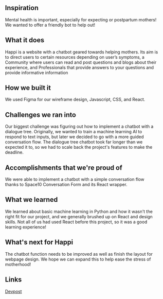 ## Inspiration
Mental health is important, especially for expecting or postpartum mothers! We wanted to offer a friendly bot to help out!
## What it does
Happi is a website with a chatbot geared towards helping mothers. Its aim is to direct users to certain resources depending on user’s symptoms, a Community where users can read and post questions and blogs about their experience, and Professionals that provide answers to your questions and provide informative information
## How we built it
We used Figma for our wireframe design, Javascript, CSS, and React.
## Challenges we ran into
Our biggest challenge was figuring out how to implement a chatbot with a dialogue tree. Originally, we wanted to train a machine learning AI to respond to text inputs, but later we decided to go with a more guided conversation flow. The dialogue tree chatbot took far longer than we expected it to, so we had to scale back the project's features to make the deadline.
## Accomplishments that we're proud of
We were able to implement a chatbot with a simple conversation flow thanks to Space10 Conversation Form and its React wrapper.
## What we learned
We learned about basic machine learning in Python and how it wasn't the right fit for our project, and we generally brushed up on React and design skills. Not all of us had used React before this project, so it was a good learning experience! 
## What's next for Happi
The chatbot function needs to be improved as well as finish the layout for webpage design. We hope we can expand this to help ease the stress of motherhood!
## Links
[Devpost](https://devpost.com/software/happi-sb53pa)
